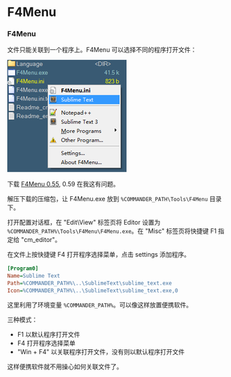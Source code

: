 # F4Menu

### F4Menu

文件只能关联到一个程序上。F4Menu 可以选择不同的程序打开文件：

![](images/f4menu.png)

下载 [F4Menu 0.55](http://download.pchome.net/system/file/fileman/detail-3266.html), 0.59 在我这有问题。

解压下载的压缩包，让 F4Menu.exe 放到 `%COMMANDER_PATH\Tools\F4Menu` 目录下。

打开配置对话框，在 "Edit\View" 标签页将 Editor 设置为 `%COMMANDER_PATH%\Tools\F4Menu\F4Menu.exe`。在 "Misc" 标签页将快捷键 F1 指定给 "cm\_editor"。

在文件上按快捷键 F4 打开程序选择菜单，点击 settings 添加程序。

```ini
[Program0]
Name=Sublime Text
Path=%COMMANDER_PATH%\..\SublimeText\sublime_text.exe
Icon=%COMMANDER_PATH%\..\SublimeText\sublime_text.exe,0
```

这里利用了环境变量 `%COMMANDER_PATH%`。可以像这样放置便携软件。

三种模式：

- F1 以默认程序打开文件
- F4 打开程序选择菜单
- "Win + F4" 以关联程序打开文件，没有则以默认程序打开文件

这样便携软件就不用操心如何关联文件了。
